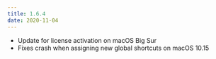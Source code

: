 ```yaml
---
title: 1.6.4
date: 2020-11-04
---
```


- Update for license activation on macOS Big Sur
- Fixes crash when assigning new global shortcuts on macOS 10.15
